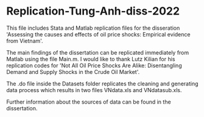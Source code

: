 # Replication-Tung-Anh-diss-2022

This file includes Stata and Matlab replication files for the disseration 'Assessing the causes and effects of oil price shocks: Empirical evidence from Vietnam'. 

The main findings of the dissertation can be replicated immediately from Matlab using the file Main.m. I would like to thank Lutz Kilian for his replication codes for 'Not All Oil Price Shocks Are Alike: Disentangling Demand and Supply Shocks in the Crude Oil Market'.

The .do file inside the Datasets folder replicates the cleaning and generating data process which results in two files VNdata.xls and VNdatasub.xls. 

Further information about the sources of data can be found in the dissertation.
